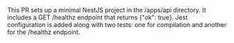 This PR sets up a minimal NestJS project in the /apps/api directory. It includes a GET /healthz endpoint that returns {"ok": true}. Jest configuration is added along with two tests: one for compilation and another for the /healthz endpoint.